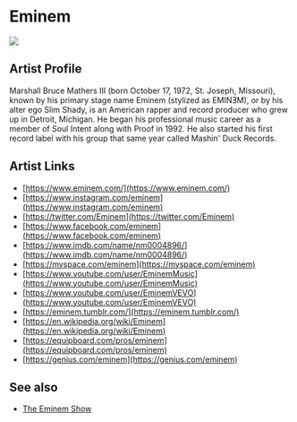 # Eminem

![](../../asssets/artists/Eminem.png)

## Artist Profile

Marshall Bruce Mathers III (born October 17, 1972, St. Joseph, Missouri), known by his primary stage name Eminem (stylized as EMINƎM), or by his alter ego Slim Shady, is an American rapper and record producer who grew up in Detroit, Michigan. He began his professional music career as a member of Soul Intent along with Proof in 1992. He also started his first record label with his group that same year called Mashin' Duck Records.

## Artist Links

- [https://www.eminem.com/](https://www.eminem.com/)
- [https://www.instagram.com/eminem](https://www.instagram.com/eminem)
- [https://twitter.com/Eminem](https://twitter.com/Eminem)
- [https://www.facebook.com/eminem](https://www.facebook.com/eminem)
- [https://www.imdb.com/name/nm0004896/](https://www.imdb.com/name/nm0004896/)
- [https://myspace.com/eminem](https://myspace.com/eminem)
- [https://www.youtube.com/user/EminemMusic](https://www.youtube.com/user/EminemMusic)
- [https://www.youtube.com/user/EminemVEVO](https://www.youtube.com/user/EminemVEVO)
- [https://eminem.tumblr.com/](https://eminem.tumblr.com/)
- [https://en.wikipedia.org/wiki/Eminem](https://en.wikipedia.org/wiki/Eminem)
- [https://equipboard.com/pros/eminem](https://equipboard.com/pros/eminem)
- [https://genius.com/eminem](https://genius.com/eminem)


## See also

- [The Eminem Show](Eminem-The_Eminem_Show.md)
